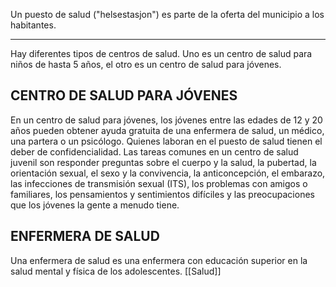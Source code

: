 Un puesto de salud ("helsestasjon") es parte de la oferta del municipio a los habitantes.

---
Hay diferentes tipos de centros de salud. Uno es un centro de salud para niños de hasta 5 años, el otro es un centro de salud para jóvenes.

## CENTRO DE SALUD PARA JÓVENES

En un centro de salud para jóvenes, los jóvenes entre las edades de 12 y 20 años pueden obtener ayuda gratuita de una enfermera de salud, un médico, una partera o un psicólogo. Quienes laboran en el puesto de salud tienen el deber de confidencialidad. Las tareas comunes en un centro de salud juvenil son responder preguntas sobre el cuerpo y la salud, la pubertad, la orientación sexual, el sexo y la convivencia, la anticoncepción, el embarazo, las infecciones de transmisión sexual (ITS), los problemas con amigos o familiares, los pensamientos y sentimientos difíciles y las preocupaciones que los jóvenes la gente a menudo tiene.

## ENFERMERA DE SALUD

Una enfermera de salud es una enfermera con educación superior en la salud mental y física de los adolescentes.
[[Salud]]